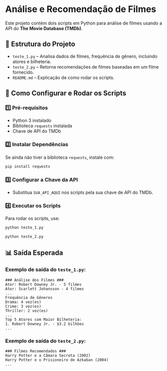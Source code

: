 # Análise e Recomendação de Filmes

Este projeto contém dois scripts em Python para análise de filmes usando a API do **The Movie Database (TMDb)**.

## 📌 Estrutura do Projeto

- `teste_1.py` – Analisa dados de filmes, frequência de gênero, incluindo atores e bilheteria.
- `teste_2.py` – Retorna recomendações de filmes baseadas em um filme fornecido.
- `README.md` – Explicação de como rodar os scripts.

## 🚀 Como Configurar e Rodar os Scripts

### 1️⃣ Pré-requisitos
- Python 3 instalado
- Biblioteca `requests` instalada
- Chave de API do TMDb

### 2️⃣ Instalar Dependências
Se ainda não tiver a biblioteca `requests`, instale com:
```sh
pip install requests
```

### 3️⃣ Configurar a Chave da API
- Substitua `SUA_API_AQUI` nos scripts pela sua chave de API do TMDb.

### 4️⃣ Executar os Scripts
Para rodar os scripts, use:
```sh
python teste_1.py
```
```sh
python teste_2.py
```

## 📊 Saída Esperada

### Exemplo de saída do `teste_1.py`:
```
### Análise dos Filmes ###
Ator: Robert Downey Jr. - 5 filmes
Ator: Scarlett Johansson - 4 filmes
...
Frequência de Gêneros
Drama: 4 vez(es)
Crime: 3 vez(es)
Thriller: 2 vez(es)
...
Top 5 Atores com Maior Bilheteria:
1. Robert Downey Jr. - $3.2 bilhões
...
```

### Exemplo de saída do `teste_2.py`:
```
### Filmes Recomendados ###
Harry Potter e a Câmara Secreta (2002)
Harry Potter e o Prisioneiro de Azkaban (2004)
...
```


